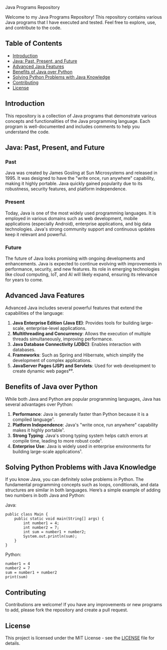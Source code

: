 Java Programs Repository

Welcome to my Java Programs Repository! This repository contains various Java programs that I have executed and tested. Feel free to explore, use, and contribute to the code.

## Table of Contents
- [Introduction](#introduction)
- [Java: Past, Present, and Future](#java-past-present-and-future)
- [Advanced Java Features](#advanced-java-features)
- [Benefits of Java over Python](#benefits-of-java-over-python)
- [Solving Python Problems with Java Knowledge](#solving-python-problems-with-java-knowledge)
- [Contributing](#contributing)
- [License](#license)

## Introduction
This repository is a collection of Java programs that demonstrate various concepts and functionalities of the Java programming language. Each program is well-documented and includes comments to help you understand the code.

## Java: Past, Present, and Future
### Past
Java was created by James Gosling at Sun Microsystems and released in 1995. It was designed to have the "write once, run anywhere" capability, making it highly portable. Java quickly gained popularity due to its robustness, security features, and platform independence.

### Present
Today, Java is one of the most widely used programming languages. It is employed in various domains such as web development, mobile applications (especially Android), enterprise applications, and big data technologies. Java's strong community support and continuous updates keep it relevant and powerful.

### Future
The future of Java looks promising with ongoing developments and enhancements. Java is expected to continue evolving with improvements in performance, security, and new features. Its role in emerging technologies like cloud computing, IoT, and AI will likely expand, ensuring its relevance for years to come.

## Advanced Java Features
Advanced Java includes several powerful features that extend the capabilities of the language:

1. **Java Enterprise Edition (Java EE)**: Provides tools for building large-scale, enterprise-level applications.
2. **Multithreading and Concurrency**: Allows the execution of multiple threads simultaneously, improving performance.
3. **Java Database Connectivity (JDBC)**: Enables interaction with databases.
4. **Frameworks**: Such as Spring and Hibernate, which simplify the development of complex applications.
5. **JavaServer Pages (JSP) and Servlets**: Used for web development to create dynamic web pages⁸⁹.

## Benefits of Java over Python
While both Java and Python are popular programming languages, Java has several advantages over Python:

1. **Performance**: Java is generally faster than Python because it is a compiled language¹.
2. **Platform Independence**: Java's "write once, run anywhere" capability makes it highly portable¹.
3. **Strong Typing**: Java's strong typing system helps catch errors at compile time, leading to more robust code¹.
4. **Enterprise Use**: Java is widely used in enterprise environments for building large-scale applications¹.

## Solving Python Problems with Java Knowledge
If you know Java, you can definitely solve problems in Python. The fundamental programming concepts such as loops, conditionals, and data structures are similar in both languages. Here’s a simple example of adding two numbers in both Java and Python:

Java:


```
public class Main {
    public static void main(String[] args) {
        int number1 = 4;
        int number2 = 7;
        int sum = number1 + number2;
        System.out.println(sum);
    }
}
```

Python:

```
number1 = 4
number2 = 7
sum = number1 + number2
print(sum)
```

## Contributing
Contributions are welcome! If you have any improvements or new programs to add, please fork the repository and create a pull request.

## License
This project is licensed under the MIT License - see the [LICENSE](LICENSE) file for details.
